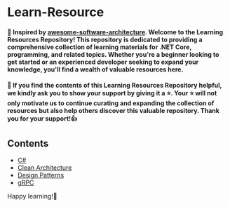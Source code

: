 # Learn-Resource

#### :1st_place_medal: Inspired by [awesome-software-architecture](https://github.com/mehdihadeli/awesome-software-architecture). Welcome to the Learning Resources Repository! This repository is dedicated to providing a comprehensive collection of learning materials for .NET Core, programming, and related topics. Whether you're a beginner looking to get started or an experienced developer seeking to expand your knowledge, you'll find a wealth of valuable resources here.

#### :smiling_face_with_three_hearts: If you find the contents of this Learning Resources Repository helpful, we kindly ask you to show your support by giving it a :star:. Your :star: will not only motivate us to continue curating and expanding the collection of resources but also help others discover this valuable repository. Thank you for your support!:thumbsup:

## Contents

- [C#](https://github.com/MohammadAsgharian/Learn-Resource/blob/main/resources/languages/c-sharp.md)
- [Clean Architecture](https://github.com/MohammadAsgharian/Learn-Resource/blob/main/resources/architectures/clean-architecture.md)
- [Design Patterns](https://github.com/MohammadAsgharian/Learn-Resource/blob/main/resources/design-patterns/design-patterns.md)
- [gRPC](https://github.com/MohammadAsgharian/Learn-Resource/blob/main/resources/communication-protocol/gRPC.md)

Happy learning!:wave:
